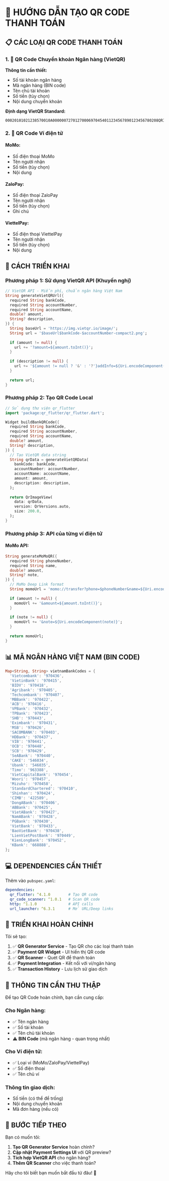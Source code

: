 # 🎯 HƯỚNG DẪN TẠO QR CODE THANH TOÁN

## 📋 **CÁC LOẠI QR CODE THANH TOÁN**

### 1. **🏦 QR Code Chuyển khoản Ngân hàng (VietQR)**
**Thông tin cần thiết:**
- Số tài khoản ngân hàng
- Mã ngân hàng (BIN code)
- Tên chủ tài khoản
- Số tiền (tùy chọn)
- Nội dung chuyển khoản

**Định dạng VietQR Standard:**
```
00020101021238570010A00000072701270006970454011234567890123456780208QRIBFTTA5303704540410005802VN62090505HELLO6304xxxx
```

### 2. **📱 QR Code Ví điện tử**

#### **MoMo:**
- Số điện thoại MoMo
- Tên người nhận
- Số tiền (tùy chọn)
- Nội dung

#### **ZaloPay:**
- Số điện thoại ZaloPay  
- Tên người nhận
- Số tiền (tùy chọn)
- Ghi chú

#### **ViettelPay:**
- Số điện thoại ViettelPay
- Tên người nhận
- Số tiền (tùy chọn)
- Nội dung

## 🔧 **CÁCH TRIỂN KHAI**

### **Phương pháp 1: Sử dụng VietQR API (Khuyến nghị)**
```dart
// VietQR API - Miễn phí, chuẩn ngân hàng Việt Nam
String generateVietQRUrl({
  required String bankCode,
  required String accountNumber,
  required String accountName,
  double? amount,
  String? description,
}) {
  String baseUrl = 'https://img.vietqr.io/image/';
  String url = '$baseUrl$bankCode-$accountNumber-compact2.png';
  
  if (amount != null) {
    url += '?amount=${amount.toInt()}';
  }
  
  if (description != null) {
    url += '${amount != null ? '&' : '?'}addInfo=${Uri.encodeComponent(description)}';
  }
  
  return url;
}
```

### **Phương pháp 2: Tạo QR Code Local**
```dart
// Sử dụng thư viện qr_flutter
import 'package:qr_flutter/qr_flutter.dart';

Widget buildBankQRCode({
  required String bankCode,
  required String accountNumber,
  required String accountName,
  double? amount,
  String? description,
}) {
  // Tạo VietQR data string
  String qrData = generateVietQRData(
    bankCode: bankCode,
    accountNumber: accountNumber,
    accountName: accountName,
    amount: amount,
    description: description,
  );
  
  return QrImageView(
    data: qrData,
    version: QrVersions.auto,
    size: 200.0,
  );
}
```

### **Phương pháp 3: API của từng ví điện tử**

#### **MoMo API:**
```dart
String generateMoMoQR({
  required String phoneNumber,
  required String name,
  double? amount,
  String? note,
}) {
  // MoMo Deep Link format
  String momoUrl = 'momo://transfer?phone=$phoneNumber&name=${Uri.encodeComponent(name)}';
  
  if (amount != null) {
    momoUrl += '&amount=${amount.toInt()}';
  }
  
  if (note != null) {
    momoUrl += '&note=${Uri.encodeComponent(note)}';
  }
  
  return momoUrl;
}
```

## 📊 **MÃ NGÂN HÀNG VIỆT NAM (BIN CODE)**

```dart
Map<String, String> vietnamBankCodes = {
  'Vietcombank': '970436',
  'VietinBank': '970415', 
  'BIDV': '970418',
  'Agribank': '970405',
  'Techcombank': '970407',
  'MBBank': '970422',
  'ACB': '970416',
  'VPBank': '970432',
  'TPBank': '970423',
  'SHB': '970443',
  'Eximbank': '970431',
  'MSB': '970426',
  'SACOMBANK': '970403',
  'HDBank': '970437',
  'VIB': '970441',
  'OCB': '970448',
  'SCB': '970429',
  'SeABank': '970440',
  'CAKE': '546034',
  'Ubank': '546035',
  'Timo': '963388',
  'VietCapitalBank': '970454',
  'Woori': '970457',
  'Mizuho': '970458',
  'StandardChartered': '970410',
  'Shinhan': '970424',
  'CIMB': '422589',
  'DongABank': '970406',
  'ABBank': '970425',
  'VietABank': '970427',
  'NamABank': '970428',
  'PGBank': '970430',
  'VietBank': '970433',
  'BaoVietBank': '970438',
  'LienVietPostBank': '970449',
  'KienLongBank': '970452',
  'KBank': '668888',
};
```

## 💻 **DEPENDENCIES CẦN THIẾT**

Thêm vào `pubspec.yaml`:
```yaml
dependencies:
  qr_flutter: ^4.1.0        # Tạo QR code
  qr_code_scanner: ^1.0.1   # Scan QR code  
  http: ^1.1.0              # API calls
  url_launcher: ^6.3.1      # Mở URL/Deep links
```

## 🎯 **TRIỂN KHAI HOÀN CHỈNH**

Tôi sẽ tạo:
1. ✅ **QR Generator Service** - Tạo QR cho các loại thanh toán
2. ✅ **Payment QR Widget** - UI hiển thị QR code  
3. ✅ **QR Scanner** - Quét QR để thanh toán
4. ✅ **Payment Integration** - Kết nối với ví/ngân hàng
5. ✅ **Transaction History** - Lưu lịch sử giao dịch

## 📝 **THÔNG TIN CẦN THU THẬP**

Để tạo QR Code hoàn chỉnh, bạn cần cung cấp:

### **Cho Ngân hàng:**
- ✅ Tên ngân hàng
- ✅ Số tài khoản  
- ✅ Tên chủ tài khoản
- ⚠️ **BIN Code** (mã ngân hàng - quan trọng nhất)

### **Cho Ví điện tử:**
- ✅ Loại ví (MoMo/ZaloPay/ViettelPay)
- ✅ Số điện thoại
- ✅ Tên chủ ví

### **Thông tin giao dịch:**
- Số tiền (có thể để trống)
- Nội dung chuyển khoản
- Mã đơn hàng (nếu có)

## 🚀 **BƯỚC TIẾP THEO**

Bạn có muốn tôi:
1. **Tạo QR Generator Service** hoàn chỉnh?
2. **Cập nhật Payment Settings UI** với QR preview?
3. **Tích hợp VietQR API** cho ngân hàng?
4. **Thêm QR Scanner** cho việc thanh toán?

Hãy cho tôi biết bạn muốn bắt đầu từ đâu! 🎯